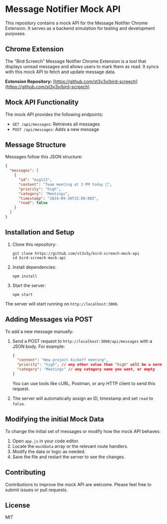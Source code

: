 # Message Notifier Mock API

This repository contains a mock API for the Message Notifier Chrome Extension. It serves as a backend simulation for testing and development purposes.

## Chrome Extension

The "Bird Screech" Message Notifier Chrome Extension is a tool that displays unread messages and allows users to mark them as read. It syncs with this mock API to fetch and update message data.

**Extension Repository:** [https://github.com/st3v3y/bird-screech](https://github.com/st3v3y/bird-screech)

## Mock API Functionality

The mock API provides the following endpoints:

- `GET /api/messages`: Retrieves all messages
- `POST /api/messages`: Adds a new message

## Message Structure

Messages follow this JSON structure:

```json
{
  "messages": [
    {
      "id": "msg123",
      "content": "Team meeting at 3 PM today 🙂",
      "priority": "high",
      "category": "Meetings",
      "timestamp": "2024-09-30T15:00:00Z",
      "read": false
    }
  ]
}
```

## Installation and Setup

1. Clone this repository:
   ```
   git clone https://github.com/st3v3y/bird-screech-mock-api
   cd bird-screech-mock-api
   ```

2. Install dependencies:
   ```
   npm install
   ```

3. Start the server:
   ```
   npm start
   ```

The server will start running on `http://localhost:3000`.

## Adding Messages via POST

To add a new message manually:

1. Send a POST request to `http://localhost:3000/api/messages` with a JSON body. For example:

   ```json
   {
     "content": "New project kickoff meeting",
     "priority": "high", // any other value than "high" will be a normal priority
     "category": "Meetings" // any category name you want, or empty
   }
   ```

   You can use tools like cURL, Postman, or any HTTP client to send this request.

2. The server will automatically assign an ID, timestamp and set `read` to `false`.

## Modifying the initial Mock Data

To change the initial set of messages or modify how the mock API behaves:

1. Open `app.js` in your code editor.
2. Locate the `mockData` array or the relevant route handlers.
3. Modify the data or logic as needed.
4. Save the file and restart the server to see the changes.

## Contributing

Contributions to improve the mock API are welcome. Please feel free to submit issues or pull requests.

## License

MIT